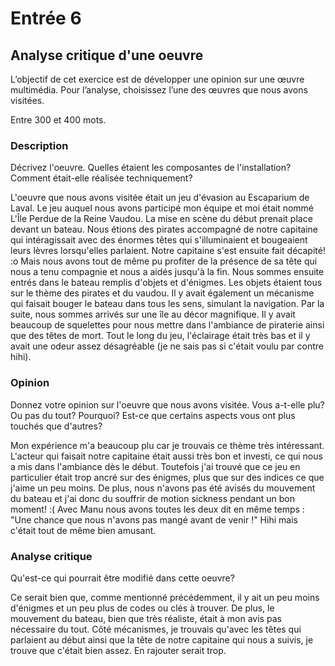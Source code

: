 # Entrée 6
## Analyse critique d'une oeuvre

L’objectif de cet exercice est de développer une opinion sur une œuvre multimédia. Pour l’analyse, choisissez l’une des œuvres que nous avons visitées. 

Entre 300 et 400 mots. 

### Description
Décrivez l'oeuvre. Quelles étaient les composantes de l'installation? Comment était-elle réalisée techniquement? 

L'oeuvre que nous avons visitée était un jeu d'évasion au Escaparium de Laval. Le jeu auquel nous avons participé mon équipe et moi était nommé L'Île Perdue de la Reine Vaudou. La mise en scène du début prenait place devant un bateau. Nous étions des pirates accompagné de notre capitaine qui intéragissait avec des énormes têtes qui s'illuminaient et bougeaient leurs lèvres lorsqu'elles parlaient. Notre capitaine s'est ensuite fait décapité! :o Mais nous avons tout de même pu profiter de la présence de sa tête qui nous a tenu compagnie et nous a aidés jusqu'à la fin. Nous sommes ensuite entrés dans le bateau remplis d'objets et d'énigmes. Les objets étaient tous sur le thème des pirates et du vaudou. Il y avait également un mécanisme qui faisait bouger le bateau dans tous les sens, simulant la navigation. Par la suite, nous sommes arrivés sur une île au décor magnifique. Il y avait beaucoup de squelettes pour nous mettre dans l'ambiance de piraterie ainsi que des têtes de mort. Tout le long du jeu, l'éclairage était très bas et il y avait une odeur assez désagréable (je ne sais pas si c'était voulu par contre hihi).

### Opinion
Donnez votre opinion sur l'oeuvre que nous avons visitée. Vous a-t-elle plu? Ou pas du tout? Pourquoi? Est-ce que certains aspects vous ont plus touchés que d'autres? 

Mon expérience m'a beaucoup plu car je trouvais ce thème très intéressant. L'acteur qui faisait notre capitaine était aussi très bon et investi, ce qui nous a mis dans l'ambiance dès le début. Toutefois j'ai trouvé que ce jeu en particulier était trop ancré sur des énigmes, plus que sur des indices ce que j'aime un peu moins. De plus, nous n'avons pas été avisés du mouvement du bateau et j'ai donc du souffrir de motion sickness pendant un bon moment! :( Avec Manu nous avons toutes les deux dit en même temps : "Une chance que nous n'avons pas mangé avant de venir !" Hihi mais c'était tout de même bien amusant.

### Analyse critique
Qu'est-ce qui pourrait être modifié dans cette oeuvre?

Ce serait bien que, comme mentionné précédemment, il y ait un peu moins d'énigmes et un peu plus de codes ou clés à trouver. De plus, le mouvement du bateau, bien que très réaliste, était à mon avis pas nécessaire du tout. Côté mécanismes, je trouvais qu'avec les têtes qui parlaient au début ainsi que la tête de notre capitaine qui nous a suivis, je trouve que c'était bien assez. En rajouter serait trop.
